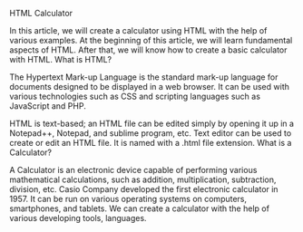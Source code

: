 HTML Calculator

In this article, we will create a calculator using HTML with the help of various examples. At the beginning of this article, we will learn fundamental aspects of HTML. After that, we will know how to create a basic calculator with HTML.
What is HTML?

The Hypertext Mark-up Language is the standard mark-up language for documents designed to be displayed in a web browser. It can be used with various technologies such as CSS and scripting languages such as JavaScript and PHP.

HTML is text-based; an HTML file can be edited simply by opening it up in a Notepad++, Notepad, and sublime program, etc. Text editor can be used to create or edit an HTML file. It is named with a .html file extension.
What is a Calculator?

A Calculator is an electronic device capable of performing various mathematical calculations, such as addition, multiplication, subtraction, division, etc. Casio Company developed the first electronic calculator in 1957. It can be run on various operating systems on computers, smartphones, and tablets. We can create a calculator with the help of various developing tools, languages.

